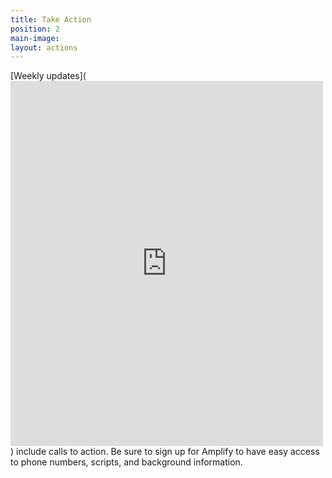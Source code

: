 ```yaml
---
title: Take Action
position: 2
main-image: 
layout: actions
---
```


[Weekly updates](<iframe src="https://www.facebook.com/plugins/post.php?href=https%3A%2F%2Fwww.facebook.com%2Fnotes%2Findivisible-central-contra-costa-county%2Fweekly-updatecall-to-action-522%2F847578005381484%2F&width=500" width="500" height="584" style="border:none;overflow:hidden" scrolling="no" frameborder="0" allowTransparency="true"></iframe>) include calls to action. 
Be sure to sign up for Amplify to have easy access to phone numbers, scripts, and background information. 